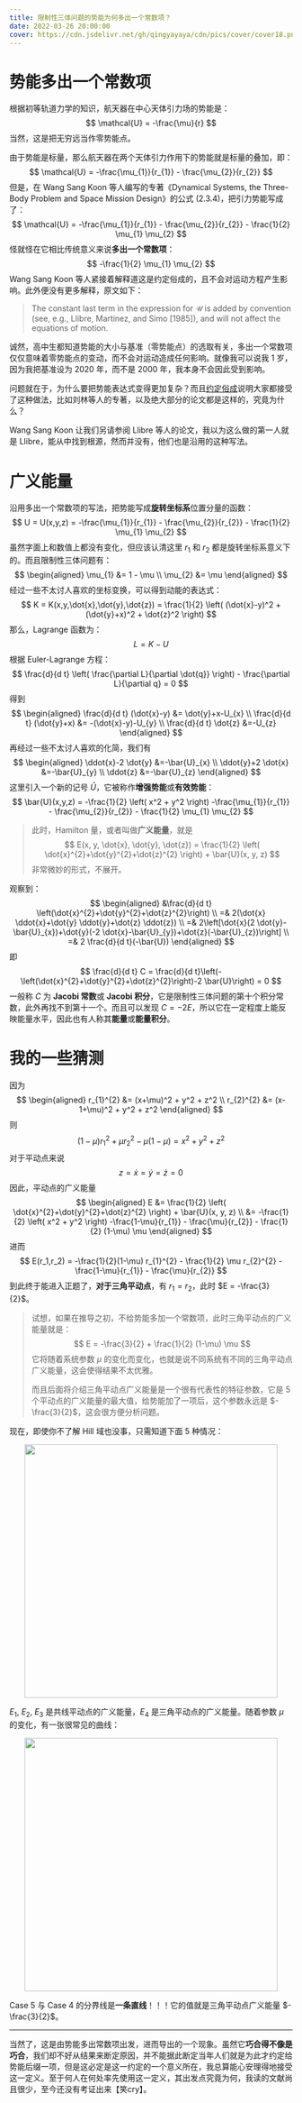 ```yaml
---
title: 限制性三体问题的势能为何多出一个常数项？
date: 2022-03-26 20:00:00
cover: https://cdn.jsdelivr.net/gh/qingyayaya/cdn/pics/cover/cover18.png
---
```


# 势能多出一个常数项

根据初等轨道力学的知识，航天器在中心天体引力场的势能是：
$$
\mathcal{U} = -\frac{\mu}{r}
$$
当然，这是把无穷远当作零势能点。

由于势能是标量，那么航天器在两个天体引力作用下的势能就是标量的叠加，即：
$$
\mathcal{U} = -\frac{\mu_{1}}{r_{1}} - \frac{\mu_{2}}{r_{2}}
$$
但是，在 Wang Sang Koon 等人编写的专著《Dynamical Systems, the Three-Body Problem and Space Mission Design》的公式 (2.3.4)，把引力势能写成了：
$$
\mathcal{U} = -\frac{\mu_{1}}{r_{1}} - \frac{\mu_{2}}{r_{2}} - \frac{1}{2} \mu_{1} \mu_{2}
$$
怪就怪在它相比传统意义来说**多出一个常数项**：
$$
-\frac{1}{2} \mu_{1} \mu_{2}
$$
Wang Sang Koon 等人紧接着解释道这是约定俗成的，且不会对运动方程产生影响。此外便没有更多解释，原文如下：

> The constant last term in the expression for $\mathcal{U}$ is added by convention (see, e.g., Llibre, Martinez, and Simo [1985]), and will not affect the equations of motion.

诚然，高中生都知道势能的大小与基准（零势能点）的选取有关，多出一个常数项仅仅意味着零势能点的变动，而不会对运动造成任何影响。就像我可以说我 1 岁，因为我把基准设为 2020 年，而不是 2000 年，我本身不会因此受到影响。

问题就在于，为什么要把势能表达式变得更加复杂？而且<u>约定俗成</u>说明大家都接受了这种做法，比如刘林等人的专著，以及绝大部分的论文都是这样的，究竟为什么？

Wang Sang Koon 让我们另请参阅 Llibre 等人的论文，我以为这么做的第一人就是 Llibre，能从中找到根源，然而并没有，他们也是沿用的这种写法。

# 广义能量

沿用多出一个常数项的写法，把势能写成**旋转坐标系**位置分量的函数：
$$
U = U(x,y,z) = -\frac{\mu_{1}}{r_{1}} - \frac{\mu_{2}}{r_{2}} - \frac{1}{2} \mu_{1} \mu_{2}
$$
虽然字面上和数值上都没有变化，但应该认清这里 $r_1$ 和 $r_2$ 都是旋转坐标系意义下的。而且限制性三体问题有：
$$
\begin{aligned}
\mu_{1} &= 1 - \mu \\
\mu_{2} &= \mu
\end{aligned}
$$
经过一些不太讨人喜欢的坐标变换，可以得到动能的表达式：
$$
K = K(x,y,\dot{x},\dot{y},\dot{z}) = \frac{1}{2} \left( (\dot{x}-y)^2 + (\dot{y}+x)^2 + \dot{z}^2 \right)
$$
那么，Lagrange 函数为：
$$
L = K - U
$$
根据 Euler-Lagrange 方程：
$$
\frac{d}{d t} \left( \frac{\partial L}{\partial \dot{q}} \right) - \frac{\partial L}{\partial q} = 0
$$
得到
$$
\begin{aligned}
\frac{d}{d t} (\dot{x}-y) &= \dot{y}+x-U_{x} \\
\frac{d}{d t} (\dot{y}+x) &= -(\dot{x}-y)-U_{y} \\
\frac{d}{d t} \dot{z} &=-U_{z}
\end{aligned}
$$
再经过一些不太讨人喜欢的化简，我们有
$$
\begin{aligned}
\ddot{x}-2 \dot{y} &=-\bar{U}_{x} \\
\ddot{y}+2 \dot{x} &=-\bar{U}_{y} \\
\ddot{z} &=-\bar{U}_{z}
\end{aligned}
$$
这里引入一个新的记号 $\bar{U}$，它被称作**增强势能**或**有效势能**：
$$
\bar{U}(x,y,z) = -\frac{1}{2} \left( x^2 + y^2 \right) -\frac{\mu_{1}}{r_{1}} - \frac{\mu_{2}}{r_{2}} - \frac{1}{2} \mu_{1} \mu_{2}
$$

> 此时，Hamilton 量，或者叫做**广义能量**，就是
> $$
> E(x, y, \dot{x}, \dot{y}, \dot{z}) = \frac{1}{2} \left( \dot{x}^{2}+\dot{y}^{2}+\dot{z}^{2} \right) + \bar{U}(x, y, z)
> $$
> 非常微妙的形式，不展开。

观察到：
$$
\begin{aligned}
&\frac{d}{d t} \left(\dot{x}^{2}+\dot{y}^{2}+\dot{z}^{2}\right) \\
=& 2(\dot{x} \ddot{x}+\dot{y} \ddot{y}+\dot{z} \ddot{z}) \\
=& 2\left[\dot{x}(2 \dot{y}-\bar{U}_{x})+\dot{y}(-2 \dot{x}-\bar{U}_{y})+\dot{z}(-\bar{U}_{z})\right] \\
=& 2 \frac{d}{d t}(-\bar{U})
\end{aligned}
$$
即
$$
\frac{d}{d t} C = \frac{d}{d t}\left(-\left(\dot{x}^{2}+\dot{y}^{2}+\dot{z}^{2}\right)-2 \bar{U}\right) = 0
$$
一般称 $C$ 为 **Jacobi 常数**或 **Jacobi 积分**，它是限制性三体问题的第十个积分常数，此外再找不到第十一个。而且可以发现 $C = -2 E$，所以它在一定程度上能反映能量水平，因此也有人称其**能量**或**能量积分**。

# 我的一些猜测

因为
$$
\begin{aligned}
r_{1}^{2} &= (x+\mu)^2 + y^2 + z^2 \\
r_{2}^{2} &= (x-1+\mu)^2 + y^2 + z^2
\end{aligned}
$$
则
$$
(1-\mu) r_{1}^{2} + \mu r_{2}^{2} - \mu(1-\mu) = x^{2}+y^{2}+z^{2}
$$
对于平动点来说
$$
z = \dot{x} = \dot{y} = \dot{z} = 0
$$
因此，平动点的广义能量
$$
\begin{aligned}
E &= \frac{1}{2} \left( \dot{x}^{2}+\dot{y}^{2}+\dot{z}^{2} \right) + \bar{U}(x, y, z) \\
&= -\frac{1}{2} \left( x^2 + y^2 \right) -\frac{1-\mu}{r_{1}} - \frac{\mu}{r_{2}} - \frac{1}{2} (1-\mu) \mu
\end{aligned}
$$
进而
$$
E(r_1,r_2) = -\frac{1}{2}(1-\mu) r_{1}^{2} - \frac{1}{2} \mu r_{2}^{2} - \frac{1-\mu}{r_{1}} - \frac{\mu}{r_{2}}
$$
到此终于能进入正题了，**对于三角平动点**，有 $r_1 = r_2$，此时 $E = -\frac{3}{2}$。

> 试想，如果在推导之初，不给势能多加一个常数项，此时三角平动点的广义能量就是：
> $$
> E = -\frac{3}{2} + \frac{1}{2} (1-\mu) \mu
> $$
> 它将随着系统参数 $\mu$ 的变化而变化，也就是说不同系统有不同的三角平动点广义能量，这会使得结果不太优雅。
>
> 而且后面将介绍三角平动点广义能量是一个很有代表性的特征参数，它是 5 个平动点的广义能量的最大值，给势能加了一项后，这个参数永远是 $-\frac{3}{2}$，这会很方便分析问题。

现在，即使你不了解 Hill 域也没事，只需知道下面 5 种情况：

<div style="text-align:center;"><img src="https://cdn.jsdelivr.net/gh/qingyayaya/cdn/pics/post18/Hill's Region.jpg" width="450"/></div>

$E_1$, $E_2$, $E_3$ 是共线平动点的广义能量，$E_4$ 是三角平动点的广义能量。随着参数 $\mu$ 的变化，有一张很常见的曲线：

<div style="text-align:center;"><img src="https://cdn.jsdelivr.net/gh/qingyayaya/cdn/pics/post18/mu-E.jpg" width="450"/></div>

Case 5 与 Case 4 的分界线是**一条直线**！！！它的值就是三角平动点广义能量 $-\frac{3}{2}$。

------

当然了，这是由势能多出常数项出发，进而导出的一个现象。虽然它**巧合得不像是巧合**，我们却不好从结果来断定原因，并不能据此断定当年人们就是为此才约定给势能后缀一项，但是这必定是这一约定的一个意义所在，我总算能心安理得地接受这一定义。至于何人在何处率先使用这一定义，其出发点究竟为何，我读的文献尚且很少，至今还没有考证出来【笑cry】。
